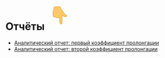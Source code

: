 # Отчёты <img width="70" height="70" alt="image" src="photo/finger_down.gif"/>

* [Аналитический отчет: первый коэффициент пролонгации](https://datalens.yandex/fbbhycxrvtq40)                  
* [Аналитический отчет: второй коэффициент пролонгации](https://datalens.yandex/sosnytf7n25ud)

